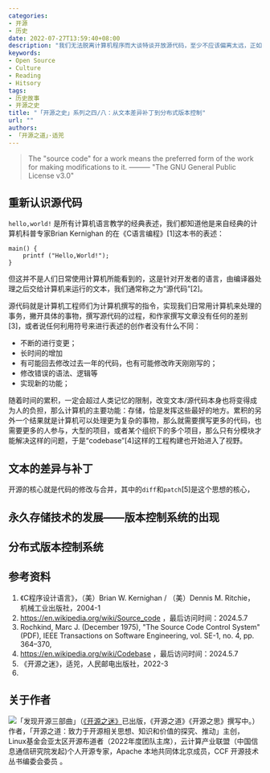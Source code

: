 ```yaml
---
categories:
- 开源
- 历史
date: 2022-07-27T13:59:40+08:00
description: "我们无法脱离计算机程序而大谈特谈开放源代码，至少不应该偏离太远，正如『开源之道』主创适兕经常举的例子一样，用文言文到白话文的比喻，也是和语言有关。我们的这个大章节是讨论关于程序开发的协作的，万变不离其宗，或许我们需要转换完全不同的视角来看这个。"
keywords:
- Open Source
- Culture
- Reading
- Hitsory
tags:
- 历史故事
- 开源之史
title: "「开源之史」系列之四/八：从文本差异补丁到分布式版本控制"
url: ""
authors:
- 「开源之道」·适兕
---
```


> The "source code" for a work means the preferred form of the work for making modifications to it.
>       ——— "The GNU General Public License v3.0"

## 重新认识源代码

`hello,world!` 是所有计算机语言教学的经典表述，我们都知道他是来自经典的计算机科普专家Brian Kernighan 的在《C语言编程》[1]这本书的表述：

```
main() {
    printf ("Hello,World!");
}
```

但这并不是人们日常使用计算机所能看到的，这是针对开发者的语言，由编译器处理之后交给计算机来运行的文本，我们通常称之为“源代码”[2]。

源代码就是计算机工程师们为计算机撰写的指令，实现我们日常用计算机来处理的事务，撇开具体的事物，撰写源代码的过程，和作家撰写文章没有任何的差别[3]，或者说任何利用符号来进行表述的创作者没有什么不同：

* 不断的进行变更；
* 长时间的增加
* 有可能回去修改过去一年的代码，也有可能修改昨天刚刚写的；
* 修改错误的语法、逻辑等
* 实现新的功能；

随着时间的累积，一定会超过人类记忆的限制，改变文本/源代码本身也将变得成为人的负担，那么计算机的主要功能：存储，恰是发挥这些最好的地方。累积的另外一个结果就是计算机可以处理更为复杂的事物，那么就需要撰写更多的代码，也需要更多的人参与，大型的项目，或者某个组织下的多个项目，那么只有分模块才能解决这样的问题，于是“codebase”[4]这样的工程构建也开始进入了视野。

## 文本的差异与补丁

开源的核心就是代码的修改与合并，其中的`diff`和`patch`[5]是这个思想的核心，

## 永久存储技术的发展——版本控制系统的出现



## 分布式版本控制系统




## 参考资料

1.  《C程序设计语言》，（美）Brian W. Kernighan / （美）Dennis M. Ritchie， 机械工业出版社，2004-1
2. https://en.wikipedia.org/wiki/Source_code ，最后访问时间：2024.5.7
3. Rochkind, Marc J. (December 1975), "The Source Code Control System" (PDF), IEEE Transactions on Software Engineering, vol. SE-1, no. 4, pp. 364–370,
4. https://en.wikipedia.org/wiki/Codebase ，最后访问时间：2024.5.7
5. 《开源之迷》，适兕，人民邮电出版社，2022-3
6. 


## 关于作者

![](/public/kuosi-face-of-os.png)「发现开源三部曲」（[《开源之迷》](posts/book-of-open-source/the-fascinating-of-open-source/)已出版，《开源之道》《开源之思》撰写中。）作者，「开源之道：致力于开源相关思想、知识和价值的探究、推动」主创，Linux基金会亚太区开源布道者（2022年度团队主席），云计算产业联盟（中国信息通信研究院发起)个人开源专家，Apache 本地共同体北京成员，CCF 开源技术丛书编委会委员 。
